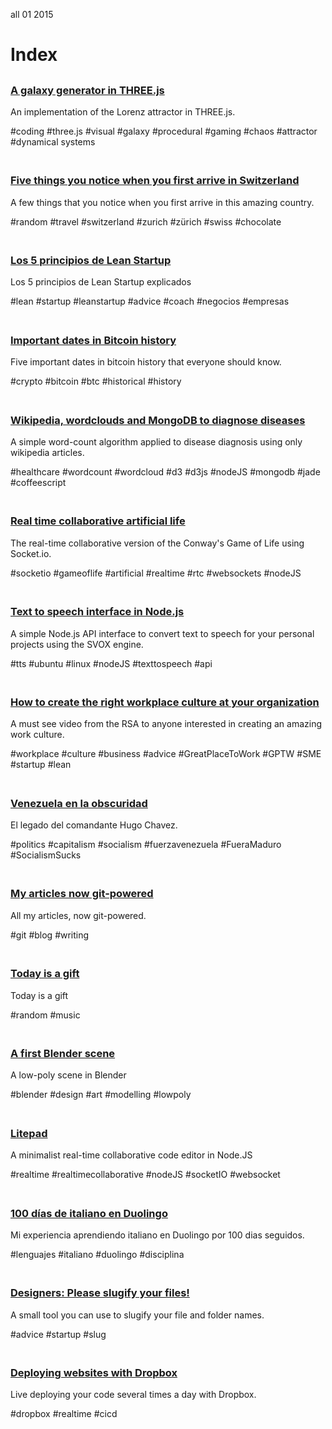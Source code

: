 <permalink>all</permalink>
<month>01</month>
<year>2015</year>

# Index

##

### [A galaxy generator in THREE.js](http://www.adelriosantiago.com/gitblog/eng/strange-attractors)
An implementation of the Lorenz attractor in THREE.js.

<span class="pill">#coding</span>
<span class="pill">#three.js</span>
<span class="pill">#visual</span>
<span class="pill">#galaxy</span>
<span class="pill">#procedural</span>
<span class="pill">#gaming</span>
<span class="pill">#chaos</span>
<span class="pill">#attractor</span>
<span class="pill">#dynamical systems</span>

<a href="http://www.adelriosantiago.com/gitblog/eng/strange-attractors"><img src="http://cdn.adelriosantiago.com/strange-attractor-index.png" alt="" style="max-width: 50%;"></a>

##

### [Five things you notice when you first arrive in Switzerland](http://www.adelriosantiago.com/gitblog/eng/amazing-switzerland)
A few things that you notice when you first arrive in this amazing country.

<span class="pill">#random</span>
<span class="pill">#travel</span>
<span class="pill">#switzerland</span>
<span class="pill">#zurich</span>
<span class="pill">#zürich</span>
<span class="pill">#swiss</span>
<span class="pill">#chocolate</span>

<a href="http://www.adelriosantiago.com/gitblog/eng/amazing-switzerland"><img src="/articles/images/amazing-switzerland.png" alt="" style="max-width: 50%;"></a>

##

### [Los 5 principios de Lean Startup](http://www.adelriosantiago.com/gitblog/spa/lean-startup-principles)
Los 5 principios de Lean Startup explicados

<span class="pill">#lean</span>
<span class="pill">#startup</span>
<span class="pill">#leanstartup</span>
<span class="pill">#advice</span>
<span class="pill">#coach</span>
<span class="pill">#negocios</span>
<span class="pill">#empresas</span>

<a href="http://www.adelriosantiago.com/gitblog/spa/lean-startup-principles"><img src="/articles/images/lean-startup.png" alt="" style="max-width: 50%;"></a>

##

### [Important dates in Bitcoin history](http://www.adelriosantiago.com/gitblog/eng/bitcoin-important-dates)
Five important dates in bitcoin history that everyone should know.

<span class="pill">#crypto</span>
<span class="pill">#bitcoin</span>
<span class="pill">#btc</span>
<span class="pill">#historical</span>
<span class="pill">#history</span>

<a href="http://www.adelriosantiago.com/gitblog/eng/bitcoin-important-dates"><img src="/articles/images/bitcoin-important-dates.png" alt="" style="max-width: 50%;"></a>

##

### [Wikipedia, wordclouds and MongoDB to diagnose diseases](http://www.adelriosantiago.com/gitblog/eng/wikipedia-healthcare)

A simple word-count algorithm applied to disease diagnosis using only wikipedia articles.

<span class="pill">#healthcare</span>
<span class="pill">#wordcount</span>
<span class="pill">#wordcloud</span>
<span class="pill">#d3</span>
<span class="pill">#d3js</span>
<span class="pill">#nodeJS</span>
<span class="pill">#mongodb</span>
<span class="pill">#jade</span>
<span class="pill">#coffeescript</span>

<a href="http://www.adelriosantiago.com/gitblog/eng/wikipedia-healthcare"><img src="http://cdn.adelriosantiago.com/wikipedia-symptoms-index.png" alt="" style="max-width: 50%;"></a>

##

### [Real time collaborative artificial life](http://www.adelriosantiago.com/gitblog/eng/artificial)
The real-time collaborative version of the Conway's Game of Life using Socket.io.


<span class="pill">#socketio</span>
<span class="pill">#gameoflife</span>
<span class="pill">#artificial</span>
<span class="pill">#realtime</span>
<span class="pill">#rtc</span>
<span class="pill">#websockets</span>
<span class="pill">#nodeJS</span>

<a href="http://www.adelriosantiago.com/gitblog/eng/artificial"><img src="/articles/images/index-artificial.png" alt="" style="max-width: 50%;"></a>

##

### [Text to speech interface in Node.js](http://www.adelriosantiago.com/gitblog/eng/text-to-speech)
A simple Node.js API interface to convert text to speech for your personal projects using the SVOX engine.

<span class="pill">#tts</span>
<span class="pill">#ubuntu</span>
<span class="pill">#linux</span>
<span class="pill">#nodeJS</span>
<span class="pill">#texttospeech</span>
<span class="pill">#api</span>

<a href="http://www.adelriosantiago.com/gitblog/eng/text-to-speech"><img src="/articles/images/index-tts.png" alt="" style="max-width: 50%;"></a>

##

### [How to create the right workplace culture at your organization](http://www.adelriosantiago.com/gitblog/eng/working-culture-rsa)
A must see video from the RSA to anyone interested in creating an amazing work culture.

<span class="pill">#workplace</span>
<span class="pill">#culture</span>
<span class="pill">#business</span>
<span class="pill">#advice</span>
<span class="pill">#GreatPlaceToWork</span>
<span class="pill">#GPTW</span>
<span class="pill">#SME</span>
<span class="pill">#startup</span>
<span class="pill">#lean</span>

<a href="http://www.adelriosantiago.com/gitblog/eng/working-culture-rsa"><img src="/articles/images/index-working-culture.png" alt="" style="max-width: 50%;"></a>

##

### [Venezuela en la obscuridad](http://www.adelriosantiago.com/gitblog/spa/venezuela-en-la-obscuridad)
El legado del comandante Hugo Chavez.

<span class="pill">#politics</span>
<span class="pill">#capitalism</span>
<span class="pill">#socialism</span>
<span class="pill">#fuerzavenezuela</span>
<span class="pill">#FueraMaduro</span>
<span class="pill">#SocialismSucks</span>

<a href="http://www.adelriosantiago.com/gitblog/spa/venezuela-en-la-obscuridad"><img src="/articles/images/chavez.png" alt="" style="max-width: 50%;"></a>

##

### [My articles now git-powered](http://www.adelriosantiago.com/gitblog/eng/introducing-gitblog)
All my articles, now git-powered.

<span class="pill">#git</span>
<span class="pill">#blog</span>
<span class="pill">#writing</span>

<a href="http://www.adelriosantiago.com/gitblog/eng/introducing-gitblog"><img src="/articles/images/index-git.png" alt="" style="max-width: 50%;"></a>

##

### [Today is a gift](http://www.adelriosantiago.com/gitblog/eng/today-is-a-gift)
Today is a gift

<span class="pill">#random</span>
<span class="pill">#music</span>

<a href="http://www.adelriosantiago.com/gitblog/eng/today-is-a-gift"><img src="/articles/images/today-is-a-gift.png" alt="" style="max-width: 50%;"></a>

##

### [A first Blender scene](http://www.adelriosantiago.com/gitblog/eng/a-first-model-in-blender)
A low-poly scene in Blender

<span class="pill">#blender</span>
<span class="pill">#design</span>
<span class="pill">#art</span>
<span class="pill">#modelling</span>
<span class="pill">#lowpoly</span>

<a href="http://www.adelriosantiago.com/gitblog/eng/a-first-model-in-blender"><img src="/articles/a-first-model-in-blender/images/cover.png" alt="" style="max-width: 50%;"></a>

##

### [Litepad](http://www.adelriosantiago.com/gitblog/eng/litepad)
A minimalist real-time collaborative code editor in Node.JS

<span class="pill">#realtime</span>
<span class="pill">#realtimecollaborative</span>
<span class="pill">#nodeJS</span>
<span class="pill">#socketIO</span>
<span class="pill">#websocket</span>

<a href="http://www.adelriosantiago.com/gitblog/eng/litepad"><img src="http://adelriosantiago.com/articles/litepad/images/cover.png" alt="" style="max-width: 50%;"></a>

##

### [100 días de italiano en Duolingo](http://www.adelriosantiago.com/gitblog/spa/100-duolingo)
Mi experiencia aprendiendo italiano en Duolingo por 100 dias seguidos.

<span class="pill">#lenguajes</span>
<span class="pill">#italiano</span>
<span class="pill">#duolingo</span>
<span class="pill">#disciplina</span>

<a href="http://www.adelriosantiago.com/gitblog/spa/100-duolingo"><img src="/articles/images/index-duo.png" alt="" style="max-width: 50%;"></a>

##

### [Designers: Please slugify your files!](http://www.adelriosantiago.com/gitblog/eng/designers-please-slugify)
A small tool you can use to slugify your file and folder names.

<span class="pill">#advice</span>
<span class="pill">#startup</span>
<span class="pill">#slug</span>

<a href="http://www.adelriosantiago.com/gitblog/eng/designers-please-slugify"><img src="/articles/images/slugs.png" alt="" style="max-width: 50%;"></a>

##

### [Deploying websites with Dropbox](http://www.adelriosantiago.com/gitblog/eng/dropbox-continuous-deployment)
Live deploying your code several times a day with Dropbox.

<span class="pill">#dropbox</span>
<span class="pill">#realtime</span>
<span class="pill">#cicd</span>

<a href="http://www.adelriosantiago.com/gitblog/eng/dropbox-continuous-deployment"><img src="/articles/images/dropbox.png" alt="" style="max-width: 50%;"></a>
